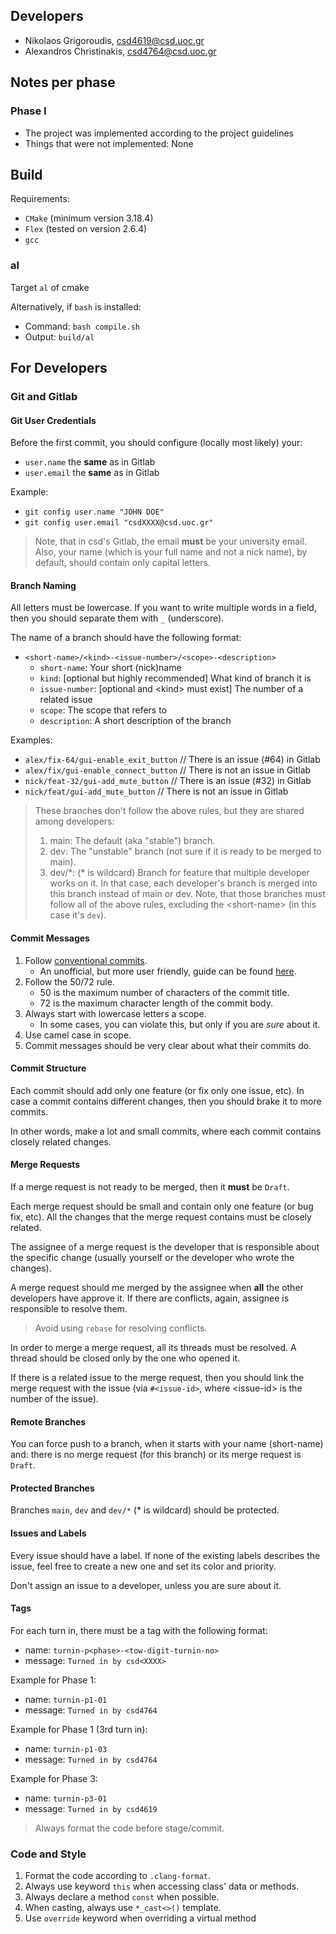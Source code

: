 ## Developers

- Nikolaos Grigoroudis, csd4619@csd.uoc.gr
- Alexandros Christinakis, csd4764@csd.uoc.gr

## Notes per phase

### Phase I

- The project was implemented according to the project guidelines
- Things that were not implemented: None

## Build

Requirements:
- `CMake` (minimum version 3.18.4)
- `Flex` (tested on version 2.6.4)
- `gcc`

### al

Target `al` of cmake

Alternatively, if `bash` is installed:
- Command: `bash compile.sh`
- Output: `build/al`

## For Developers

### Git and Gitlab

#### Git User Credentials
Before the first commit, you should configure (locally most likely) your:
- `user.name` the **same** as in Gitlab
- `user.email` the **same** as in Gitlab

Example:
- `git config user.name "JOHN DOE"`
- `git config user.email "csdXXXX@csd.uoc.gr"`

> Note, that in csd's Gitlab, the email **must** be your university email.
> Also, your name (which is your full name and not a nick name), by default,
> should contain only capital letters.

#### Branch Naming
All letters must be lowercase. If you want to write multiple words in a field,
then you should separate them with `_` (underscore).

The name of a branch should have the following format:

- `<short-name>/<kind>-<issue-number>/<scope>-<description>`
    - `short-name`: Your short (nick)name
    - `kind`: [optional but highly recommended] What kind of branch it is
    - `issue-number`: [optional and \<kind\> must exist] The number of a related
issue
    - `scope`: The scope that refers to
    - `description`: A short description of the branch

Examples:
- `alex/fix-64/gui-enable_exit_button` // There is an issue (#64) in Gitlab
- `alex/fix/gui-enable_connect_button` // There is not an issue in Gitlab
- `nick/feat-32/gui-add_mute_button` // There is an issue (#32) in Gitlab
- `nick/feat/gui-add_mute_button` // There is not an issue in Gitlab

> These branches don't follow the above rules, but they are shared among
> developers:
> 1. main: The default (aka "stable") branch.
> 2. dev: The "unstable" branch (not sure if it is ready to be merged to main).
> 3. dev/\*: (\* is wildcard) Branch for feature that multiple developer works
> on it. In that case, each developer's branch is merged into this branch
> instead of main or dev. Note, that those branches must follow all of the above
> rules, excluding the \<short-name\> (in this case it's `dev`).

#### Commit Messages
1. Follow [conventional commits](https://www.conventionalcommits.org/en/v1.0.0/).
    - An unofficial, but more user friendly, guide can be found [here](https://gist.github.com/qoomon/5dfcdf8eec66a051ecd85625518cfd13).
2. Follow the 50/72 rule.
    - 50 is the maximum number of characters of the commit title.
    - 72 is the maximum character length of the commit body.
3. Always start with lowercase letters a scope.
    - In some cases, you can violate this, but only if you are *sure* about it.
4. Use camel case in scope.
5. Commit messages should be very clear about what their commits do.

#### Commit Structure
Each commit should add only one feature (or fix only one issue, etc). In case a
commit contains different changes, then you should brake it to more commits.

In other words, make a lot and small commits, where each commit contains closely
related changes.

#### Merge Requests
If a merge request is not ready to be merged, then it **must** be `Draft`.

Each merge request should be small and contain only one feature (or bug fix,
etc). All the changes that the merge request contains must be closely related.

The assignee of a merge request is the developer that is responsible about the
specific change (usually yourself or the developer who wrote the changes).

A merge request should me merged by the assignee when **all** the other
developers have approve it. If there are conflicts, again, assignee is
responsible to resolve them.

> Avoid using `rebase` for resolving conflicts.

In order to merge a merge request, all its threads must be resolved. A thread
should be closed only by the one who opened it.

If there is a related issue to the merge request, then you should link the merge
request with the issue (via `#<issue-id>`, where \<issue-id\> is the number of
the issue).

#### Remote Branches
You can force push to a branch, when it starts with your name (short-name) and:
there is no merge request (for this branch) or its merge request is `Draft`.

#### Protected Branches
Branches `main`, `dev` and `dev/*` (\* is wildcard) should be protected.

#### Issues and Labels
Every issue should have a label. If none of the existing labels describes the
issue, feel free to create a new one and set its color and priority.

Don't assign an issue to a developer, unless you are sure about it.

#### Tags
For each turn in, there must be a tag with the following format:
- name: `turnin-p<phase>-<tow-digit-turnin-no>`
- message: `Turned in by csd<XXXX>`

Example for Phase 1:
- name: `turnin-p1-01`
- message: `Turned in by csd4764`

Example for Phase 1 (3rd turn in):
- name: `turnin-p1-03`
- message: `Turned in by csd4764`

Example for Phase 3:
- name: `turnin-p3-01`
- message: `Turned in by csd4619`

> Always format the code before stage/commit.

### Code and Style
1. Format the code according to `.clang-format`.
2. Always use keyword `this` when accessing class' data or methods.
3. Always declare a method `const` when possible.
4. When casting, always use `*_cast<>()` template.
5. Use `override` keyword when overriding a virtual method
